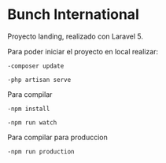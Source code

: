 # Bunch International
Proyecto landing, realizado con Laravel 5.


Para poder iniciar el proyecto en local realizar:

    -composer update

    -php artisan serve


Para compilar

    -npm install

    -npm run watch


Para compilar para produccion

    -npm run production
